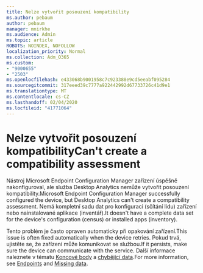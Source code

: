 ```yaml
---
title: Nelze vytvořit posouzení kompatibility
ms.author: pebaum
author: pebaum
manager: mnirkhe
ms.audience: Admin
ms.topic: article
ROBOTS: NOINDEX, NOFOLLOW
localization_priority: Normal
ms.collection: Adm_O365
ms.custom:
- "9000655"
- "2503"
ms.openlocfilehash: e433068b9001958c7c923388e9cd5eeabf095284
ms.sourcegitcommit: 317eeed39c7777a922442992d67733726c41d9e1
ms.translationtype: MT
ms.contentlocale: cs-CZ
ms.lasthandoff: 02/04/2020
ms.locfileid: "41771064"
---
```

# <a name="cant-create-a-compatibility-assessment"></a><span data-ttu-id="f529c-102">Nelze vytvořit posouzení kompatibility</span><span class="sxs-lookup"><span data-stu-id="f529c-102">Can't create a compatibility assessment</span></span>

<span data-ttu-id="f529c-103">Nástroj Microsoft Endpoint Configuration Manager zařízení úspěšně nakonfiguroval, ale služba Desktop Analytics nemůže vytvořit posouzení kompatibility.</span><span class="sxs-lookup"><span data-stu-id="f529c-103">Microsoft Endpoint Configuration Manager successfully configured the device, but Desktop Analytics can't create a compatibility assessment.</span></span> <span data-ttu-id="f529c-104">Nemá kompletní sadu dat pro konfiguraci (sčítání lidu) zařízení nebo nainstalované aplikace (inventář).</span><span class="sxs-lookup"><span data-stu-id="f529c-104">It doesn't have a complete data set for the device's configuration (census) or installed apps (inventory).</span></span>

<span data-ttu-id="f529c-105">Tento problém je často opraven automaticky při opakování zařízení.</span><span class="sxs-lookup"><span data-stu-id="f529c-105">This issue is often fixed automatically when the device retries.</span></span> <span data-ttu-id="f529c-106">Pokud trvá, ujistěte se, že zařízení může komunikovat se službou.</span><span class="sxs-lookup"><span data-stu-id="f529c-106">If it persists, make sure the device can communicate with the service.</span></span> <span data-ttu-id="f529c-107">Další informace naleznete v tématu [Koncové body](https://docs.microsoft.com/configmgr/desktop-analytics/enable-data-sharing#endpoints) a [chybějící data](https://docs.microsoft.com/configmgr/desktop-analytics/monitor-connection-health#missing-data).</span><span class="sxs-lookup"><span data-stu-id="f529c-107">For more information, see [Endpoints](https://docs.microsoft.com/configmgr/desktop-analytics/enable-data-sharing#endpoints) and [Missing data](https://docs.microsoft.com/configmgr/desktop-analytics/monitor-connection-health#missing-data).</span></span>
